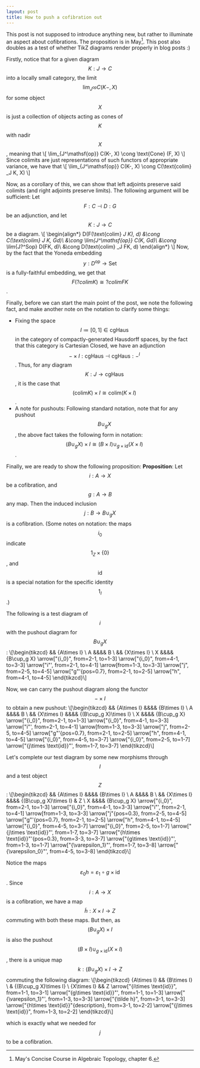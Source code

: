 ```yaml
---
layout: post
title: How to push a cofibration out
---
```


This post is not supposed to introduce anything new, but rather to illuminate an aspect about cofibrations. The proposition is in May[^1]. This post also doubles as a test of whether TikZ diagrams render properly in blog posts :)

Firstly, notice that for a given diagram $$K: J\to C$$ into a locally small category, the limit $$\lim_{J^\mathsf{op}} C(K-, X)$$ for some object $$X$$ is just a collection of objects acting as cones of $$K$$ with nadir $$X$$, meaning that
\\[
    \lim_{J^\mathsf{op}} C(K-, X) \cong \text{Cone} (F, X)
\\]
Since colimits are just representations of such functors of appropriate variance, we have that
\\[
    \lim_{J^\mathsf{op}} C(K-, X) \cong C(\text{colim} _J K, X)
\\]

Now, as a corollary of this, we can show that left adjoints preserve said colimits (and right adjoints preserve limits). The following argument will be sufficient: Let $$F: C \dashv D: G$$ be an adjunction, and let $$K: J\to C$$ be a diagram.
\\[
\begin{align*}
    D(F(\text{colim} _J K), d) &\cong C(\text{colim} _J K, Gd)\\
    &\cong \lim_{J^\mathsf{op}} C(K, Gd)\\ &\cong \lim_{J?^Sop} D(FK, d)\\
    &\cong D(\text{colim} _J FK, d)
\end{align*}
\\]
Now, by the fact that the Yoneda embedding $$y: D^\mathsf{op} \to \mathsf{Set}$$ is a fully-faithful embedding, we get that $$F(?colim K) \cong ?colim FK$$.

Finally, before we can start the main point of the post, we note the following fact, and make another note on the notation to clarify some things:

* Fixing the space $$I \coloneqq [0, 1] \in \mathsf{cgHaus}$$ in the category of compactly-generated Hausdorff spaces, by the fact that this category is Cartesian Closed, we have an adjunction $$-\times I : \mathsf{cgHaus} \dashv \mathsf{cgHaus} : -^I$$. Thus, for any diagram $$K: J\to \mathsf{cgHaus}$$, it is the case that $$(\text{colim} K)\times I \cong \text{colim} (K\times I)$$.
* A note for pushouts: Following standard notation, note that for any pushout $$B \cup_g X$$, the above fact takes the following form in notation: $$(B \cup_g X)\times I \cong (B\times I)\cup_{g\times \text{id}} (X\times I)$$.

Finally, we are ready to show the following proposition:
**Proposition**: Let $$i: A\to X$$ be a cofibration, and $$g: A\to B$$ any map. Then the induced inclusion $$j: B\to B\cup_g X$$ is a cofibration. (Some notes on notation: the maps $$i_0$$ indicate $$1_Z \times \{0\}$$, and $$\text{id}$$ is a special notation for the specific identity $$1_I$$.)

The following is a test diagram of $$i$$ with the pushout diagram for $$B\cup_g X$$:
\\[\begin{tikzcd}
	&& {A\times I} \\
	A &&&& B \\
	&& {X\times I} \\
	X &&&& {B\cup_g X}
	\arrow["{i_0}", from=2-1, to=1-3]
	\arrow["{i_0}", from=4-1, to=3-3]
	\arrow["i"', from=2-1, to=4-1]
	\arrow[from=1-3, to=3-3]
	\arrow["j", from=2-5, to=4-5]
	\arrow["g"'{pos=0.7}, from=2-1, to=2-5]
	\arrow["h", from=4-1, to=4-5]
\end{tikzcd}\\]

Now, we can carry the pushout diagram along the functor $$-\times I$$ to obtain a new pushout:
\\[\begin{tikzcd}
	&& {A\times I} &&&& {B\times I} \\
	A &&&& B \\
	&& {X\times I} &&&& {(B\cup_g X)\times I} \\
	X &&&& {B\cup_g X}
	\arrow["{i_0}", from=2-1, to=1-3]
	\arrow["{i_0}", from=4-1, to=3-3]
	\arrow["i"', from=2-1, to=4-1]
	\arrow[from=1-3, to=3-3]
	\arrow["j", from=2-5, to=4-5]
	\arrow["g"'{pos=0.7}, from=2-1, to=2-5]
	\arrow["h", from=4-1, to=4-5]
	\arrow["{i_0}", from=4-5, to=3-7]
	\arrow["{i_0}", from=2-5, to=1-7]
	\arrow["{j\times \text{id}}"', from=1-7, to=3-7]
\end{tikzcd}\\]

Let's complete our test diagram by some new morphisms through $$I$$ and a test object $$Z$$:
\\[\begin{tikzcd}
	&& {A\times I} &&&& {B\times I} \\
	A &&&& B \\
	&& {X\times I} &&&& {(B\cup_g X)\times I} & Z \\
	X &&&& {B\cup_g X}
	\arrow["{i_0}", from=2-1, to=1-3]
	\arrow["{i_0}", from=4-1, to=3-3]
	\arrow["i"', from=2-1, to=4-1]
	\arrow[from=1-3, to=3-3]
	\arrow["j"{pos=0.3}, from=2-5, to=4-5]
	\arrow["g"'{pos=0.7}, from=2-1, to=2-5]
	\arrow["h", from=4-1, to=4-5]
	\arrow["{i_0}", from=4-5, to=3-7]
	\arrow["{i_0}", from=2-5, to=1-7]
	\arrow["{j\times \text{id}}"', from=1-7, to=3-7]
	\arrow["{h\times \text{id}}"'{pos=0.3}, from=3-3, to=3-7]
	\arrow["{g\times \text{id}}"', from=1-3, to=1-7]
	\arrow["{\varepsilon_1}"', from=1-7, to=3-8]
	\arrow["{\varepsilon_0}"', from=4-5, to=3-8]
\end{tikzcd}\\]

Notice the maps $$\varepsilon_0 h = \varepsilon_1 \circ g\times \text{id} $$. Since $$i: A\to X$$ is a cofibration, we have a map $$\tilde h : X\times I \to Z$$ commuting with both these maps. But then, as $$(B\cup_g X)\times I$$ is also the pushout $$(B\times I) \cup_{g\times \text{id}} (X\times I)$$, there is a unique map $$k: (B\cup_g X)\times I \to Z$$ commuting the following diagram:
\\[\begin{tikzcd}
	{A\times I} && {B\times I} \\
	& {(B\cup_g X)\times I} \\
	{X\times I} && Z
	\arrow["{i\times \text{id}}", from=1-1, to=3-1]
	\arrow["{g\times \text{id}}"', from=1-1, to=1-3]
	\arrow["{\varepsilon_1}"', from=1-3, to=3-3]
	\arrow["{\tilde h}", from=3-1, to=3-3]
	\arrow["{h\times \text{id}}"{description}, from=3-1, to=2-2]
	\arrow["{j\times \text{id}}", from=1-3, to=2-2]
\end{tikzcd}\\]

which is exactly what we needed for $$j$$ to be a cofibration.

[^1]: May's Concise Course in Algebraic Topology, chapter 6.
